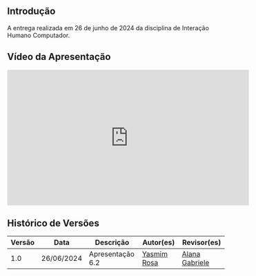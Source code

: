 ## Introdução
A entrega realizada em 26 de junho de 2024 da disciplina de Interação Humano Computador.

## Vídeo da Apresentação

<iframe width="560" height="315" src="https://www.youtube.com/embed/c3mzmjy8Ry8?si=PFVIRIYR4fh1wX_o" title="YouTube video player" frameborder="0" allow="accelerometer; autoplay; clipboard-write; encrypted-media; gyroscope; picture-in-picture; web-share" referrerpolicy="strict-origin-when-cross-origin" allowfullscreen></iframe>


## Histórico de Versões

| Versão |    Data    | Descrição                     | Autor(es)                                          | Revisor(es) |
| ------ | :--------: | ----------------------------- | -------------------------------------------------- | ----------- |
| 1.0    | 26/06/2024 | Apresentação 6.2 |  [Yasmim Rosa](https://github.com/yaskisoba) | [Alana Gabriele](https://github.com/alanagabriele) |
